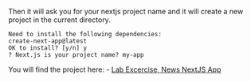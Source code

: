 Then it will ask you for your nextjs project name and it will create a new project in the current directory.

    Need to install the following dependencies:
    create-next-app@latest
    OK to install? [y/n] y
    ? Next.js is your project name? my-app

You will find the project here:
    - [Lab Excercise, News NextJS App](https://github.com/itamaesanorg/SushiJS-News)

